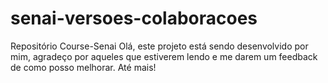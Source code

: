 # senai-versoes-colaboracoes
Repositório Course-Senai
Olá, este projeto está sendo desenvolvido por mim, agradeço por aqueles que estiverem lendo e me darem um feedback de como posso melhorar. 
Até mais!
